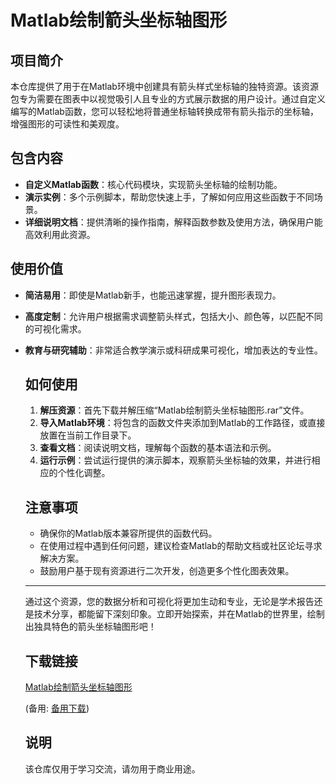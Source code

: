 # Matlab绘制箭头坐标轴图形

## 项目简介

本仓库提供了用于在Matlab环境中创建具有箭头样式坐标轴的独特资源。该资源包专为需要在图表中以视觉吸引人且专业的方式展示数据的用户设计。通过自定义编写的Matlab函数，您可以轻松地将普通坐标轴转换成带有箭头指示的坐标轴，增强图形的可读性和美观度。

## 包含内容

- **自定义Matlab函数**：核心代码模块，实现箭头坐标轴的绘制功能。
- **演示实例**：多个示例脚本，帮助您快速上手，了解如何应用这些函数于不同场景。
- **详细说明文档**：提供清晰的操作指南，解释函数参数及使用方法，确保用户能高效利用此资源。

## 使用价值

- **简洁易用**：即使是Matlab新手，也能迅速掌握，提升图形表现力。
- **高度定制**：允许用户根据需求调整箭头样式，包括大小、颜色等，以匹配不同的可视化需求。
- **教育与研究辅助**：非常适合教学演示或科研成果可视化，增加表达的专业性。

  ## 如何使用

  1. **解压资源**：首先下载并解压缩“Matlab绘制箭头坐标轴图形.rar”文件。
  2. **导入Matlab环境**：将包含的函数文件夹添加到Matlab的工作路径，或直接放置在当前工作目录下。
  3. **查看文档**：阅读说明文档，理解每个函数的基本语法和示例。
  4. **运行示例**：尝试运行提供的演示脚本，观察箭头坐标轴的效果，并进行相应的个性化调整。

  ## 注意事项

  - 确保你的Matlab版本兼容所提供的函数代码。
  - 在使用过程中遇到任何问题，建议检查Matlab的帮助文档或社区论坛寻求解决方案。
  - 鼓励用户基于现有资源进行二次开发，创造更多个性化图表效果。

  ---

  通过这个资源，您的数据分析和可视化将更加生动和专业，无论是学术报告还是技术分享，都能留下深刻印象。立即开始探索，并在Matlab的世界里，绘制出独具特色的箭头坐标轴图形吧！

  ## 下载链接
  [Matlab绘制箭头坐标轴图形](https://pan.quark.cn/s/54df6e525e5f) 

  (备用: [备用下载](https://pan.baidu.com/s/1JqIPY-070ex928YDfQStAQ?pwd=1234))

  ## 说明

  该仓库仅用于学习交流，请勿用于商业用途。

